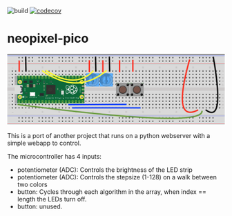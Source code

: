 ![build](https://github.com/jweaver85/neopixel-pico/actions/workflows/python-app.yml/badge.svg)
[![codecov](https://codecov.io/gh/jweaver85/neopixel-pico/branch/main/graph/badge.svg?token=3M2QBFS0IA)](https://codecov.io/gh/jweaver85/neopixel-pico)
# neopixel-pico

![alt text](circuit-diagram.png)

This is a port of another project that runs on a python webserver with a simple webapp to control.

The microcontroller has 4 inputs:
* potentiometer (ADC): Controls the brightness of the LED strip
* potentiometer (ADC): Controls the stepsize (1-128) on a walk between two colors
* button: Cycles through each algorithm in the array, when index == length the LEDs turn off.
* button: unused.
